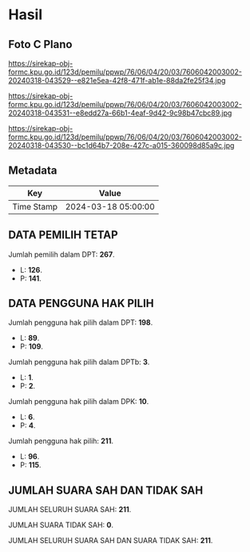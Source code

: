 # Hasil

## Foto C Plano

https://sirekap-obj-formc.kpu.go.id/123d/pemilu/ppwp/76/06/04/20/03/7606042003002-20240318-043529--e821e5ea-42f8-471f-ab1e-88da2fe25f34.jpg

https://sirekap-obj-formc.kpu.go.id/123d/pemilu/ppwp/76/06/04/20/03/7606042003002-20240318-043531--e8edd27a-66b1-4eaf-9d42-9c98b47cbc89.jpg

https://sirekap-obj-formc.kpu.go.id/123d/pemilu/ppwp/76/06/04/20/03/7606042003002-20240318-043530--bc1d64b7-208e-427c-a015-360098d85a9c.jpg


## Metadata

| Key        | Value               |
| ---------- | ------------------- |
| Time Stamp | 2024-03-18 05:00:00 |


## DATA PEMILIH TETAP

Jumlah pemilih dalam DPT: **267**.
 * L: **126**.
 * P: **141**.

## DATA PENGGUNA HAK PILIH

Jumlah pengguna hak pilih dalam DPT: **198**.
 * L: **89**.
 * P: **109**.

Jumlah pengguna hak pilih dalam DPTb: **3**.
 * L: **1**.
 * P: **2**.

Jumlah pengguna hak pilih dalam DPK: **10**.
 * L: **6**.
 * P: **4**.

Jumlah pengguna hak pilih: **211**.
 * L: **96**.
 * P: **115**.

## JUMLAH SUARA SAH DAN TIDAK SAH

JUMLAH SELURUH SUARA SAH: **211**.

JUMLAH SUARA TIDAK SAH: **0**.

JUMLAH SELURUH SUARA SAH DAN SUARA TIDAK SAH: **211**.



